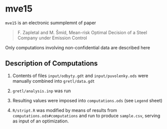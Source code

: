 # mve15

`mve15` is an electronic summplemnt of paper 

> F. Zapletal and M. Šmíd, Mean-risk Optimal Decision of a Steel Company under Emission Control

Only computations involving non-confidential data are described here

## Description of Computations

1. Contents of files `input/odbyty.gdt` and `input/puvolenky.ods` were manually combined into `gretl/data.gdt`

2. `gretl/analysis.inp` was run

3. Resulting values were imposed into `computations.ods` (see `Legend` sheet)
    
4. `R/stript.R` was modified by means of results from `computations.ods#computations` and run to produce `sample.csv`, serving as input of an optimization.


